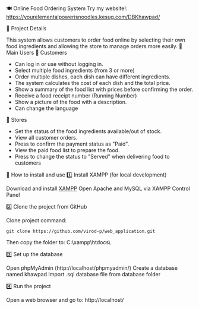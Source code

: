🍽️ Online Food Ordering System
Try my website!: https://yourelementalpowerisnoodles.kesug.com/DBKhawpad/

📌 Project Details

This system allows customers to order food online by selecting their own food ingredients and allowing the store to manage orders more easily.
👥 Main Users
🔹 Customers

- Can log in or use without logging in.
- Select multiple food ingredients (from 3 or more)
- Order multiple dishes, each dish can have different ingredients.
- The system calculates the cost of each dish and the total price.
- Show a summary of the food list with prices before confirming the order.
- Receive a food receipt number (Running Number)
- Show a picture of the food with a description.
- Can change the language

🔹 Stores

- Set the status of the food ingredients available/out of stock.
- View all customer orders.
- Press to confirm the payment status as "Paid".
- View the paid food list to prepare the food.
- Press to change the status to "Served" when delivering food to customers

🚀 How to install and use
1️⃣ Install XAMPP (for local development)

Download and install [XAMPP](https://www.apachefriends.org/download.html)
Open Apache and MySQL via XAMPP Control Panel

2️⃣ Clone the project from GitHub

Clone project command:
```
git clone https://github.com/virod-p/web_application.git
```
Then copy the folder to:
C:\xampp\htdocs\

3️⃣ Set up the database

Open phpMyAdmin (http://localhost/phpmyadmin/)
Create a database named khawpad
Import .sql database file from database folder

4️⃣ Run the project

Open a web browser and go to:
http://localhost/
